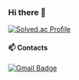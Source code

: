 ### Hi there 👋

<!--
**whitecirclesnake/whitecirclesnake** is a ✨ _special_ ✨ repository because its `README.md` (this file) appears on your GitHub profile.

Here are some ideas to get you started:

- 🔭 I’m currently working on ...
- 🌱 I’m currently learning ...
- 👯 I’m looking to collaborate on ...
- 🤔 I’m looking for help with ...
- 💬 Ask me about ...
- 📫 How to reach me: ...
- 😄 Pronouns: ...
- ⚡ Fun fact: ...
-->

[![Solved.ac Profile](http://mazassumnida.wtf/api/v2/generate_badge?boj=whitecirclesnake)](https://solved.ac/whitecirclesnake/)


#### 📫 Contacts
[![Gmail Badge](https://img.shields.io/badge/Gmail-d14836?style=flat-square&logo=Gmail&logoColor=white&link=mailto:whitecirclesnake@gmail.com)](mailto:whitecirclesnake@gmail.com)

